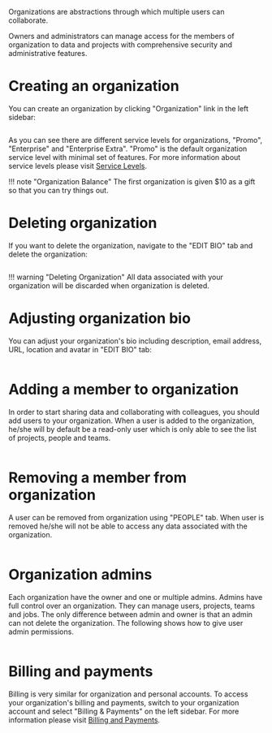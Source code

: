 <!-- by MM -->

Organizations are abstractions through which multiple users can collaborate. 

Owners and administrators can manage access for the members of organization to data and projects with comprehensive security and administrative features.

# Creating an organization

You can create an organization by clicking "Organization" link in the left sidebar:

<img data-gifffer="/images/organization-create.gif">

As you can see there are different service levels for organizations, "Promo", "Enterprise" and "Enterprise Extra". "Promo" is the default organization service level with minimal set of features. For more information about service levels please visit [Service Levels](/billing/pricing-and-service-levels/).

!!! note "Organization Balance"
    The first organization is given $10 as a gift so that you can try things out. 

# Deleting organization

If you want to delete the organization, navigate to the "EDIT BIO" tab and delete the organization:

<img data-gifffer="/images/organization-delete.gif">

!!! warning "Deleting Organization"
    All data associated with your organization will be discarded when organization is deleted.

# Adjusting organization bio

You can adjust your organization's bio including description, email address, URL, location and avatar in "EDIT BIO" tab:

<img data-gifffer="/images/organization-edit-bio.gif">

# Adding a member to organization

In order to start sharing data and collaborating with colleagues, you should add users to your organization. When a user is added to the organization, he/she will by default be a read-only user which is only able to see the list of projects, people and teams.

<img data-gifffer="/images/organization-add-user.gif">

# Removing a member from organization

A user can be removed from organization using "PEOPLE" tab. When user is removed he/she will not be able to access any data associated with the organization.

<img data-gifffer="/images/organization-remove-user.gif">

# Organization admins

Each organization have the owner and one or multiple admins. Admins have full control over an organization. They can manage users, projects, teams and jobs. The only difference between admin and owner is that an admin can not delete the organization. The following shows how to give user admin permissions.

<img data-gifffer="/images/organization-admin-user.gif">

# Billing and payments

Billing is very similar for organization and personal accounts. To access your organization's billing and payments, switch to your organization account and select "Billing & Payments" on the left sidebar. For more information please visit [Billing and Payments](/billing/billing-and-payments).
